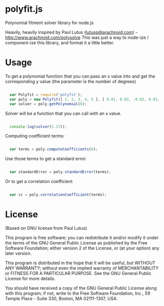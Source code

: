 polyfit.js
============

Polynomial fitment solver library for node.js

Heavily, heavily inspired by Paul Lutus (lutusp@arachnoid.com) - http://www.arachnoid.com/polysolve
This was just a way to node-ize / component-ize this library, and format it a little better.

Usage
============

To get a polynomial function that you can pass an x value into
and get the corresponding y value (the parameter is the number of degrees)

```javascript

  var Polyfit = require('polyfit');
  var poly = new Polyfit([ 1, 2, 3, 4, 5 ], [ 0.01, 0.03, -0.02, 0.03, 0.02 ]);
  var solver = poly.getPolynomial(6);

```

Solver will be a function that you can call with an x value.

```javascript

  console.log(solver(1.17));

```

Computing coefficient terms:

```javascript

  var terms = poly.computeCoefficients(6);

```

Use those terms to get a standard error:

```javascript

  var standardError = poly.standardError(terms);

```

Or to get a correlation coefficient

```javascript

  var cc = poly.correlationCoefficient(terms);

```

License
============
(Based on GNU license from Paul Lutus)

This program is free software; you can redistribute it and/or modify
it under the terms of the GNU General Public License as published by
the Free Software Foundation; either version 2 of the License, or
(at your option) any later version.

This program is distributed in the hope that it will be useful,
but WITHOUT ANY WARRANTY; without even the implied warranty of
MERCHANTABILITY or FITNESS FOR A PARTICULAR PURPOSE.  See the
GNU General Public License for more details.     
                                                                      
You should have received a copy of the GNU General Public License
along with this program; if not, write to the
Free Software Foundation, Inc.,
59 Temple Place - Suite 330, Boston, MA  02111-1307, USA.
